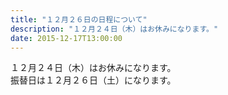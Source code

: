 ```yaml
---
title: "１２月２６日の日程について"
description: "１２月２４日（木）はお休みになります。"
date: 2015-12-17T13:00:00
---
```


１２月２４日（木）はお休みになります。  
振替日は１２月２６日（土）になります。  